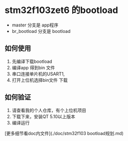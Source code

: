 # stm32f103zet6 的bootload
- master 分支是 app程序
- br_bootload 分支是 bootload

## 如何使用
1. 先编译下载bootload
2. 编译app  得到bin 文件
3. 串口连接单片机的USART1,
4. 打开上位机选择bin文件 下载

## 如何验证
1. 请查看我的个人仓库，有个上位机项目
2. 下载下来，安装QT 5.10以上版本
3. 编译运行

[更多细节看doc内文件](./doc/stm32f103 bootload规划.md)

